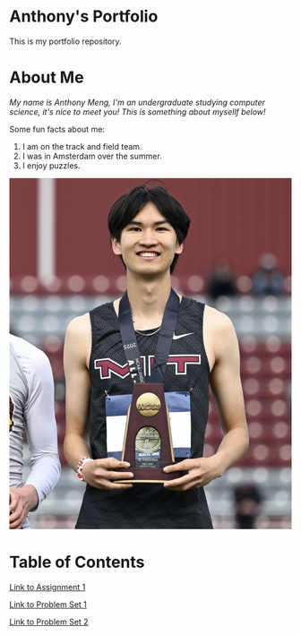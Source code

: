 # Anthony's Portfolio
This is my portfolio repository.

# About Me
*My name is Anthony Meng, I'm an undergraduate studying computer science, it's nice to meet you!
This is something about mysellf below!*

Some fun facts about me:
1. I am on the track and field team.
2. I was in Amsterdam over the summer.
3. I enjoy puzzles.

![picture of me](assets/IMG_4510.jpg)

# Table of Contents
[Link to Assignment 1](assignments/assignment1.md)

[Link to Problem Set 1](assignments/problemset1.md)

[Link to Problem Set 2](assignments/problemset2.md)
